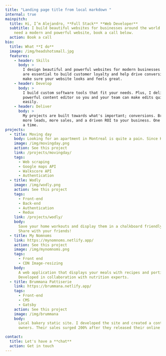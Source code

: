 ```yaml
---
title: "Landing page title from local markdown "
internal: true
mainpitch:
  title: Hi, I’m Alejandro, **Full Stack** **Web Developer**
  subtitle: I build beautiful websites for businesses around the world. If you
    need a modern and powerful website, book a call below.
  action: Book a call
bio:
  title: What **I do**
  image: /img/headshotsmall.jpg
  features:
    - header: Skills
      body: >
        I design beautiful and powerful websites for modern businesses. These
        are essential to build customer loyalty and help drive conversions. I
        make sure your website looks and feels great.
    - header: Develop
      body: >
        I build custom software tools that fit your needs. Plus, I deliver a
        powerful content editor so you and your team can make edits quickly and
        easily.
    - header: Deliver
      body: >
        My projects are built towards what's important; conversions. Bringing
        more leads, more sales, and a driven ROI to your business. One pixel at
        a time.
projects:
  - title: Moving day
    body: Looking for an apartment in Montreal is quite a pain. Since Kijiji doesn't provide a public API, I made one that runs on a local server.
    image: /img/movingday.png
    action: See this project
    link: /projects/movingday/
    tags:
      - Web scraping
      - Google maps API
      - Walkscore API
      - Authentication
  - title: Wodly
    image: /img/wodly.png
    action: See this project
    tags:
      - Front-end
      - Back-end
      - Authentication
      - Redux
    link: /projects/wodly/
    body:
      Save your home workouts and display them in a chalkboard friendly manner.
      Share with your friends!
  - title: My Nomnoms
    link: https://mynomnoms.netlify.app/
    action: See this project
    image: /img/mynomnoms.png
    tags:
      - Front end
      - CDN Image-resizing
    body:
      A web application that displays your meals with recipes and portion sizes.
      Developed in collaboration with nutrition experts.
  - title: Brummana Pattiserie
    link: https://brummana.netlify.app/
    tags:
      - Front-end
      - CMS
      - Gatsby
    action: See this project
    image: /img/brummana
    body:
      Local bakery static site. I developed the site and created a content management system for the
      owners. Their sales surged 200% after they released their online store.

contact:
  title: Let's have a **chat**
  action: Get in touch
---
```

